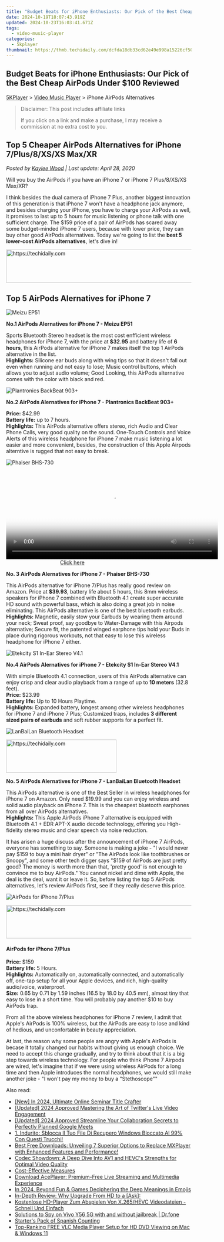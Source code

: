 ```yaml
---
title: "Budget Beats for iPhone Enthusiasts: Our Pick of the Best Cheap AirPods Under $100 Reviewed"
date: 2024-10-19T18:07:43.919Z
updated: 2024-10-23T16:03:41.671Z
tags:
  - video-music-player
categories:
  - 5kplayer
thumbnail: https://thmb.techidaily.com/dcfda18db33cd62e49e998a15226cf50935f6371594750217f925e9fab66f62b.jpg
---
```


## Budget Beats for iPhone Enthusiasts: Our Pick of the Best Cheap AirPods Under $100 Reviewed

[5KPlayer](https://tools.techidaily.com/5kplayer/products/) \> [Video Music Player](https://tools.techidaily.com/5kplayer/video-music-player/) \> iPhone AirPods Alternatives

>  Disclaimer: This post includes affiliate links
>
>  If you click on a link and make a purchase, I may receive a commission at no extra cost to you.
>

## Top 5 Cheaper AirPods Alternatives for iPhone 7/Plus/8/XS/XS Max/XR

 _Posted by [Kaylee Wood](https://www.quora.com/profile/Amanda-Hu-21) | Last update: April 28, 2020_

Will you buy the AirPods if you have an iPhone 7 or iPhone 7 Plus/8/XS/XS Max/XR? 

I think besides the dual camera of iPhone 7 Plus, another biggest innovation of this generation is that iPhone 7 won't have a headphone jack anymore, and besides charging your iPhone, you have to charge your AirPods as well, it promises to last up to 5 hours for music listening or phone talk with one sufficient charge. The $159 price of a pair of AirPods has scared away some budget-minded iPhone 7 users, because with lower price, they can buy other good AirPods alternatives. Today we're going to list the **best 5 lower-cost AirPods alternatives**, let's dive in!

<!-- affiliate ads begin -->
<a href="https://appsumo.8odi.net/c/5597632/2123726/7443" target="_top" id="2123726">
  <img src="//a.impactradius-go.com/display-ad/7443-2123726" border="0" alt="https://techidaily.com" width="600" height="90"/>
</a>
<img height="0" width="0" src="https://appsumo.8odi.net/i/5597632/2123726/7443" style="position:absolute;visibility:hidden;" border="0" />
<!-- affiliate ads end -->

## Top 5 AirPods Alernatives for iPhone 7

![Meizu EP51](https://www.5kplayer.com/video-music-player/img/airpods-alternatives-1.jpg) 

**No.1 AirPods Alernatives for iPhone 7 - Meizu EP51**

Sports Bluetooth Stereo headset is the most cost enfficient wireless headphones for iPhone 7, with the price at **$32.95** and battery life of **6 hours**, this AirPods alternative for iPhone 7 makes itself the top 1 AirPods alternative in the list.   
**Highlights:** Silicone ear buds along with wing tips so that it doesn't fall out even when running and not easy to lose; Music control buttons, which allows you to adjust audio volume; Good Looking, this AirPods alternative comes with the color with black and red. 

![Plantronics BackBeat 903+](https://www.5kplayer.com/video-music-player/img/airpods-alternative-2.png)

**No.2 AirPods Alernatives for iPhone 7 - Plantronics BackBeat 903+** 

**Price:** $42.99  
**Battery life:** up to 7 hours.   
**Highlights:** This AirPods alternative offers stereo, rich Audio and Clear Phone Calls, very good quality on the sound. One-Touch Controls and Voice Alerts of this wireless headphone for iPhone 7 make music listening a lot easier and more convenient, besides, the construction of this Apple Airpods alterntive is rugged that not easy to break.

![Phaiser BHS-730](https://www.5kplayer.com/video-music-player/img/airpods-alternative-3.jpg)

<!-- affiliate ads begin -->
<span id="1982457">
					<video width="576" height="240" style="cursor:pointer"
           poster="//a.impactradius-go.com/display-clicktoplayimage/1982457.png"
           onclick="if(!this.playClicked){this.play();this.setAttribute('controls',true);this.playClicked=true;}">
	   <source src="//a.impactradius-go.com/display-ad/22993-1982457">
	   <img src="//a.impactradius-go.com/display-clicktoplayimage/1982457.png" style="border: none; height: 100%; width: 100%; object-fit: contain">
	</video>
	<div style="width:360px;text-align:center"><a href="javascript:window.open(decodeURIComponent('https%3A%2F%2Fhomestyler.sjv.io%2Fc%2F5597632%2F1982457%2F22993'), '_blank');void(0);">Click here</a></div>
</span>
<img height="0" width="0" src="https://imp.pxf.io/i/5597632/1982457/22993" style="position:absolute;visibility:hidden;" border="0" />
<!-- affiliate ads end -->

**No. 3 AirPods Alernatives for iPhone 7 - Phaiser BHS-730** 

This AirPods alternative for iPhone 7/Plus has really good review on Amazon. Price at **$39.93**, battery life about 5 hours, this 8mm wireless speakers for iPhone 7 combined with Bluetooth 4.1 create super accurate HD sound with powerful bass, which is also doing a great job in noise eliminating. This AirPods alternative is one of the best bluetooth earbuds.   
**Highlights:**  Magnetic, easily stow your Earbuds by wearing them around your neck; Sweat proof, say goodbye to Water-Damage with this Airpods alternative; Secure fit, the patented winged earphone tips hold your Buds in place during rigorous workouts, not that easy to lose this wireless headphone for iPhone 7 either. 

![Etekcity S1 In-Ear Stereo V4.1](https://www.5kplayer.com/video-music-player/img/airpots-alternative-4.jpg)

**No.4 AirPods Alernatives for iPhone 7 - Etekcity S1 In-Ear Stereo V4.1** 

With simple Bluetooth 4.1 connection, users of this AirPods alternative can enjoy crisp and clear audio playback from a range of up to **10 meters** (32.8 feet).  
**Price:** $23.99  
 **Battery life:** Up to 10 Hours Playtime.  
**Highlights:**  Expanded battery, longest among other wireless headphones for iPhone 7 and iPhone 7 Plus; Customized traps, includes **3 different sized pairs of earbuds** and soft rubber supports for a perfect fit. 

![LanBaiLan Bluetooth Headset](https://www.5kplayer.com/video-music-player/img/airpots-alternative-5.jpg)

<!-- affiliate ads begin -->
<a href="https://aligracehair.sjv.io/c/5597632/1886044/19272" target="_top" id="1886044">
  <img src="//a.impactradius-go.com/display-ad/19272-1886044" border="0" alt="https://techidaily.com" width="300" height="90"/>
</a>
<img height="0" width="0" src="https://aligracehair.sjv.io/i/5597632/1886044/19272" style="position:absolute;visibility:hidden;" border="0" />
<!-- affiliate ads end -->

**No. 5 AirPods Alernatives for iPhone 7 - LanBaiLan Bluetooth Headset** 

This AirPods alternative is one of the Best Seller in wireless headphones for iPhone 7 on Amazon. Only need $19.99 and you can enjoy wireless and solid audio playback on iPhone 7\. This is the cheapest bluetooth earphones from all over AirPods alternatives.   
 **Highlights:**  This Apple AirPods iPhone 7 alternative is equipped with Bluetooth 4.1 + EDR APT-X audio decode technology, offering you High-fidelity stereo music and clear speech via noise reduction.

It has arisen a huge discuss after the announcement of iPhone 7 AirPods, everyone has something to say. Someone is making a joke - "I would never pay $159 to buy a mini hair dryer" or "The AirPods look like toothbrushes or Snoopy", and some other tech digger says "$159 of AirPods are just pretty good? The money is worth more than that, 'pretty good' is not enough to convince me to buy AirPods." You cannot nickel and dime with Apple, the deal is the deal, want it or leave it. So, before listing the top 5 AirPods alternatives, let's review AirPods first, see if they really deserve this price.

![AirPods for iPhone 7/Plus](https://www.5kplayer.com/video-music-player/img/airpods-iphone7.jpg)

<!-- affiliate ads begin -->
<a href="https://ursime.pxf.io/c/5597632/2136548/16384" target="_top" id="2136548">
  <img src="//a.impactradius-go.com/display-ad/16384-2136548" border="0" alt="https://techidaily.com" width="728" height="90"/>
</a>
<img height="0" width="0" src="https://ursime.pxf.io/i/5597632/2136548/16384" style="position:absolute;visibility:hidden;" border="0" />
<!-- affiliate ads end -->

#### **AirPods for iPhone 7/Plus**

**Price:** $159  
**Battery life:** 5 Hours.  
**Highlights:** Automatically on, automatically connected, and automatically off, one-tap setup for all your Apple devices, and rich, high-quality audio/voice, waterproof.  
**Size:** 0.65 by 0.71 by 1.59 inches (16.5 by 18.0 by 40.5 mm), almost tiny that easy to lose in a short time. You will probably pay another $10 to buy AirPods trap. 

From all the above wireless headphones for iPhone 7 review, I admit that Apple's AirPods is 100% wireless, but the AirPods are easy to lose and kind of hedious, and unconfortable in beauty appreciation. 

At last, the reason why some people are angry with Apple's AirPods is becase it totally changed our habits without giving us enough choice. We need to accept this change gradually, and try to think about that it is a big step towards wireless technology. For people who think iPhone 7 Airpods are wired, let's imagine that if we were using wireless AirPods for a long time and then Apple introduces the normal headphones, we would still make another joke - "I won't pay my money to buy a "Stethoscope""

<ins class="adsbygoogle"
     style="display:block"
     data-ad-format="autorelaxed"
     data-ad-client="ca-pub-7571918770474297"
     data-ad-slot="1223367746"></ins>

<ins class="adsbygoogle"
     style="display:block"
     data-ad-client="ca-pub-7571918770474297"
     data-ad-slot="8358498916"
     data-ad-format="auto"
     data-full-width-responsive="true"></ins>

<span class="atpl-alsoreadstyle">Also read:</span>
<div><ul>
<li><a href="https://fox-links.techidaily.com/new-in-2024-ultimate-online-seminar-title-crafter/"><u>[New] In 2024, Ultimate Online Seminar Title Crafter</u></a></li>
<li><a href="https://twitter-videos.techidaily.com/updated-2024-approved-mastering-the-art-of-twitters-live-video-engagement/"><u>[Updated] 2024 Approved Mastering the Art of Twitter's Live Video Engagement</u></a></li>
<li><a href="https://screen-sharing-recording.techidaily.com/updated-2024-approved-streamline-your-collaboration-secrets-to-perfectly-planned-google-meets/"><u>[Updated] 2024 Approved Streamline Your Collaboration Secrets to Perfectly Planned Google Meets</u></a></li>
<li><a href="https://win-help.techidaily.com/1-indurito-sblocca-il-tuo-file-di-recupero-windows-bloccato-al-99-con-questi-trucchi/"><u>1. Indurito: Sblocca Il Tuo File Di Recupero Windows Bloccato Al 99% Con Questi Trucchi!</u></a></li>
<li><a href="https://video-ai-editor.techidaily.com/best-free-downloads-unveiling-7-superior-options-to-replace-mxplayer-with-enhanced-features-and-performance/"><u>Best Free Downloads: Unveiling 7 Superior Options to Replace MXPlayer with Enhanced Features and Performance!</u></a></li>
<li><a href="https://video-ai-editor.techidaily.com/codec-showdown-a-deep-dive-into-av1-and-hevcs-strengths-for-optimal-video-quality/"><u>Codec Showdown: A Deep Dive Into AV1 and HEVC's Strengths for Optimal Video Quality</u></a></li>
<li><a href="https://data-wizards.techidaily.com/cost-effective-measures/"><u>Cost-Effective Measures</u></a></li>
<li><a href="https://video-ai-editor.techidaily.com/download-aceplayer-premium-free-live-streaming-and-multimedia-experience/"><u>Download AcePlayer: Premium-Free Live Streaming and Multimedia Experience</u></a></li>
<li><a href="https://snapchat-videos.techidaily.com/in-2024-beyond-fun-and-games-deciphering-the-deep-meanings-in-emojis/"><u>In 2024, Beyond Fun & Games Deciphering the Deep Meanings in Emojis</u></a></li>
<li><a href="https://video-ai-editor.techidaily.com/in-depth-review-why-upgrade-from-hd-to-a-ask/"><u>In-Depth Review: Why Upgrade From HD to a [Ask]:</u></a></li>
<li><a href="https://video-ai-editor.techidaily.com/kostenlose-hd-player-zum-abspielen-von-x265hevc-videodateien-schnell-und-einfach/"><u>Kostenlose HD-Player Zum Abspielen Von X.265/HEVC Videodateien - Schnell Und Einfach</u></a></li>
<li><a href="https://android-location-track.techidaily.com/solutions-to-spy-on-vivo-y56-5g-with-and-without-jailbreak-drfone-by-drfone-virtual-android/"><u>Solutions to Spy on Vivo Y56 5G with and without jailbreak | Dr.fone</u></a></li>
<li><a href="https://mondly-stories.techidaily.com/starters-pack-of-spanish-counting/"><u>Starter's Pack of Spanish Counting</u></a></li>
<li><a href="https://video-ai-editor.techidaily.com/top-ranking-free-vlc-media-player-setup-for-hd-dvd-viewing-on-mac-and-windows-11/"><u>Top-Ranking FREE VLC Media Player Setup for HD DVD Viewing on Mac & Windows 11</u></a></li>
</ul></div>

